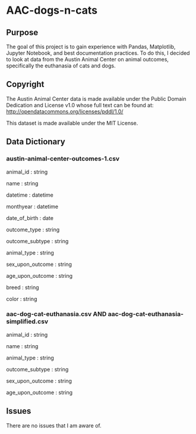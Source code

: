 # AAC-dogs-n-cats
## Purpose
The goal of this project is to gain experience with Pandas, Matplotlib, Jupyter Notebook, and best documentation practices. To do this, I decided to look at data from the Austin Animal Center on animal outcomes, specifically the euthanasia of cats and dogs.

## Copyright
The Austin Animal Center data is made available under the Public Domain Dedication and License v1.0 whose full text can be found at: http://opendatacommons.org/licenses/pddl/1.0/

This dataset is made available under the MIT License.

## Data Dictionary
### austin-animal-center-outcomes-1.csv
animal_id : string

name  : string

datetime  : datetime

monthyear : datetime

date_of_birth : date

outcome_type  : string

outcome_subtype : string

animal_type : string

sex_upon_outcome  : string

age_upon_outcome  : string

breed : string

color : string

### aac-dog-cat-euthanasia.csv AND aac-dog-cat-euthanasia-simplified.csv
animal_id : string

name  : string

animal_type : string

outcome_subtype : string

sex_upon_outcome  : string

age_upon_outcome  : string

## Issues
There are no issues that I am aware of.
